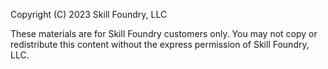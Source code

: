 Copyright (C) 2023 Skill Foundry, LLC

These materials are for Skill Foundry customers only. You may not copy or redistribute this content without the express permission of Skill Foundry, LLC.

